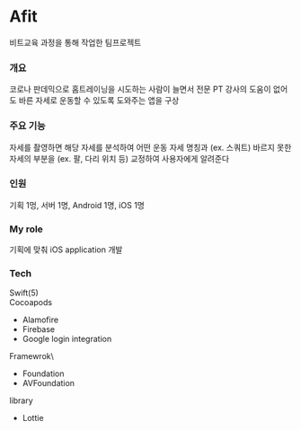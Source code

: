 # Afit
비트교육 과정을 통해 작업한 팀프로젝트

### 개요
코로나 판데믹으로 홈트레이닝을 시도하는 사람이 늘면서 전문 PT 강사의 도움이 없어도 바른 자세로 운동할 수 있도록 도와주는 앱을 구상


### 주요 기능
자세를 촬영하면 해당 자세를 분석하여 어떤 운동 자세 명칭과 (ex. 스쿼트) 바르지 못한 자세의 부분을 (ex. 팔, 다리 위치 등) 교정하여 사용자에게 알려준다

### 인원
기획 1멍, 서버 1명, Android 1명, iOS 1명


### My role
기획에 맞춰 iOS application 개발

### Tech
Swift(5)\
Cocoapods
- Alamofire
- Firebase
- Google login integration

Framewrok\
- Foundation
- AVFoundation

library
- Lottie


